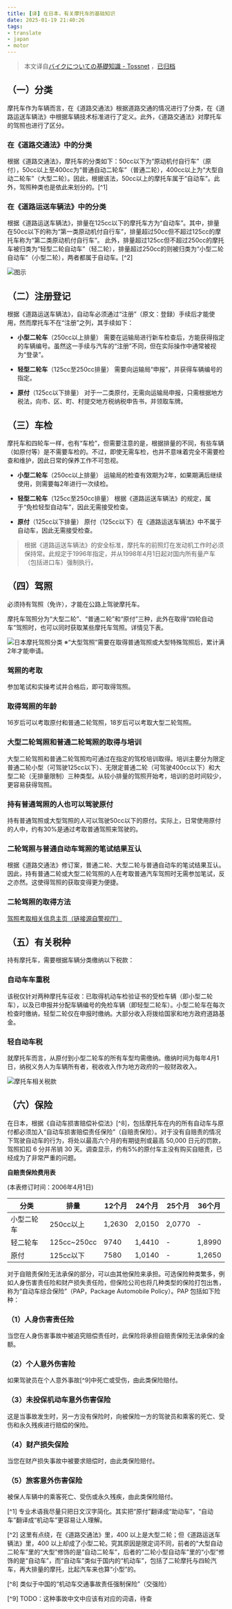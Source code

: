 ```yaml
---
title: [译] 在日本，有关摩托车的基础知识
date: 2025-01-19 21:40:26
tags:
- translate
- japan
- motor
---
```


> 本文译自[バイクについての基礎知識 - Tossnet](https://www.tossnet.or.jp/portals/0/resouce/staticContents/public_html/u_qanda/bike01.html) ，[已归档](https://archive.ph/wip/KEOjR)

## （一）分类

摩托车作为车辆而言，在《道路交通法》根据道路交通的情况进行了分类，在《道路运送车辆法》中根据车辆技术标准进行了定义。此外，《道路交通法》对摩托车的驾照也进行了区分。

### 在《道路交通法》中的分类

根据《道路交通法》，摩托车的分类如下：50cc以下为“原动机付自行车”（原付），50cc以上至400cc为“普通自动二轮车”（普通二轮），400cc以上为“大型自动二轮车”（大型二轮）。因此，根据该法，50cc以上的摩托车属于“自动车”。此外，驾照种类也是依此来划分的。[^1]

### 在《道路运送车辆法》中的分类

根据《道路运送车辆法》，排量在125cc以下的摩托车方为“自动车”。其中，排量在50cc以下的称为“第一类原动机付自行车”，排量超过50cc但不超过125cc的摩托车称为“第二类原动机付自行车”。
此外，排量超过125cc但不超过250cc的摩托车被归类为“轻型二轮自动车”（轻二轮），排量超过250cc的则被归类为“小型二轮自动车”（小型二轮），两者都属于自动车。[^2]

![图示](/source/images/f14fde37-db57-4aac-95aa-bd7d9805dc3b.gif)

## （二）注册登记

根据《道路运送车辆法》，自动车必须通过“注册”（原文：登録）手续后才能使用，然而摩托车不在“注册”之列，其手续如下：

- **小型二轮车**（250cc以上排量）
需要在运输局进行新车检查后，方能获得指定的车辆编号。虽然这一手续与汽车的“注册”不同，但在实际操作中通常被视为“登录”。

- **轻型二轮车**（125cc至250cc排量）
需要向运输局“申报”，并获得车辆编号的指定。

- **原付**（125cc以下排量）
对于一二类原付，无需向运输局申报，只需根据地方税法，向市、区、町、村提交地方税纳税申告书，并领取车牌。

## （三）车检

摩托车和四轮车一样，也有“车检”，但需要注意的是，根据排量的不同，有些车辆（如原付等）是不需要车检的。不过，即使无需车检，也并不意味着完全不需要检查和维护，因此日常的保养工作不可忽视。

- **小型二轮车**（250cc以上排量）
运输局的检查有效期为2年，如果期满后继续使用，则需要每2年进行一次续检。

- **轻型二轮车**（125cc至250cc排量）
根据《道路运送车辆法》的规定，属于“免检轻型自动车”，因此无需接受检查。

- **原付**（125cc以下排量）
原付（125cc以下）在《道路运送车辆法》中不属于自动车，因此无需接受检查。

> 根据《道路运送车辆法》的安全标准，摩托车的前照灯在发动机工作时必须保持常。此规定于1996年指定，并从1998年4月1日起对国内所有量产车（包括进口车）强制执行。

## （四）驾照

必须持有驾照（免许），才能在公路上驾驶摩托车。

摩托车驾照分为“大型二轮”、“普通二轮”和“原付”三种，此外在取得“四轮自动车”驾照时，也可以同时获取某些摩托车驾照。详情见下表。

![日本摩托驾照分类](/source/images/1e8837af-797a-492f-ae18-bda2d0454325.gif)
※“大型驾照”需要在取得普通驾照或大型特殊驾照后，累计满2年才能申请。

### 驾照的考取

参加笔试和实操考试并合格后，即可取得驾照。

### 取得驾照的年龄

16岁后可以考取原付和普通二轮驾照，18岁后可以考取大型二轮驾照。

### 大型二轮驾照和普通二轮驾照的取得与培训

大型二轮驾照和普通二轮驾照均可通过在指定的驾校培训取得。培训主要分为限定普通二轮小型（可驾驶125cc以下）、无限定普通二轮（可驾驶400cc以下）和大型二轮（无排量限制）三种类型。从较小排量的驾照开始考，培训的总时间较少，更容易获得驾照。

### 持有普通驾照的人也可以驾驶原付

持有普通驾照或大型驾照的人可以驾驶50cc以下的原付。实际上，日常使用原付的人中，约有30%是通过考取普通驾照来驾驶的。

### 二轮驾照与普通自动车驾照的笔试结果互认

根据《道路交通法》修订案，普通二轮、大型二轮与普通自动车的笔试结果互认。因此，持有普通二轮或大型二轮驾照的人在考取普通汽车驾照时无需参加笔试，反之亦然。这使得驾照的获取变得更为便捷。

### 二轮驾照的取得方法

[驾照考取相关信息主页（链接源自警视厅）](http://www.keishicho.metro.tokyo.jp/menkyo/submenu.htm)

## （五）有关税种

持有摩托车，需要根据车辆分类缴纳以下税款：

### 自动车车重税

该税仅针对两种摩托车征收：已取得机动车检验证书的受检车辆（即小型二轮车），以及已申报并分配车辆编号的免检车辆（即轻型二轮车）。小型二轮车在每次检查时缴纳，轻型二轮仅在申报时缴纳。大部分收入将拨给国家和地方政府道路基金。

### 轻自动车税

就摩托车而言，从原付到小型二轮车的所有车型均需缴纳。缴纳时间为每年4月1日，纳税义务人为车辆所有者，税收收入作为地方政府的一般财政收入。

![摩托车相关税款](/source/images/665744ef-90e9-4bfc-90e3-a0d8e0d59b7e.gif)

## （六）保险

在日本，根据《自动车损害赔偿补偿法》[^8]，包括摩托车在内的所有自动车与原付都必须加入“自动车损害赔偿责任保险”（自赔责保险）。对于没有自赔责的情况下驾驶自动车的行为，将处以最高六个月的有期徒刑或最高 50,000 日元的罚款，驾照扣扣 6 分并吊销 30 天。调查显示，约有5%的原付车主没有购买自赔责，已经成为了非常严重的问题。

**自赔责保险费用表**

(本表修订时间：2006年4月1日)

|分类|排量|12个月|24个月|25个月|36个月|
|---|---|---|---|---|---|
|小型二轮车|250cc以上|1,2630|2,0150|2,0770|-|
|轻二轮车|125cc~250cc|9740|1,4410|-|1,8990|
|原付|125cc以下|7580|1,0140|-|1,2650|

对于自赔责保险无法承保的部分，可以由其他保险来承担。可选保险种类繁多，例如人身伤害责任险和财产损失责任险，但保险公司也将几种类型的保险打包出售，称为“自动车综合保险”（PAP，Package Automobile Policy）。PAP 包括如下险种：

### （1）人身伤害责任险

当您在人身伤害事故中被追究赔偿责任时，此保险将承担自赔责保险无法承保的金额。

### （2）个人意外伤害险

如果驾驶员在个人意外事故[^9]中死亡或受伤，由此类保险赔付。

### （3）未投保机动车意外伤害保险

这是当事故发生时，另一方没有保险时，向被保险一方的驾驶员和乘客的死亡、受伤和永久残疾进行赔偿的保险。

### （4）财产损失保险

当您在财产损失事故中被要求赔偿时，由此类保险赔付。

### （5）旅客意外伤害保险

被保人车辆中的乘客死亡、受伤或永久残疾，由此类保险赔付。

[^1] 专业术语我尽量只把日文汉字简化。其实把“原付”翻译成“助动车”，“自动车”翻译成“机动车”更容易让人理解。

[^2] 这里有点绕，在《道路交通法》里，400 以上是大型二轮；但《道路运送车辆法》里，400 以上却成了小型二轮。究其原因是限定词不同，前者的“大型自动二轮车”里的“大型”修饰的是“自动二轮车”，后者的“二轮小型自动车”里的“小型”修饰的是“自动车”，而“自动车”类似于国内的“机动车”，包括了二轮摩托与四轮汽车，再大排量的摩托，比起汽车来也算“小型”的。

[^8] 类似于中国的“机动车交通事故责任强制保险”（交强险）

[^9] TODO：这种事故中文中应该有对应的词语，待查
